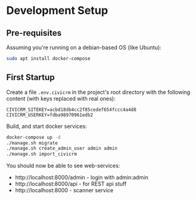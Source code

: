 # Development Setup

## Pre-requisites

Assuming you're running on a debian-based OS (like Ubuntu):

```bash
sudo apt install docker-compose
```

## First Startup

Create a file ``.env.civicrm`` in the project's root directory with the
following content (with keys replaced with real ones):

```
CIVICRM_SITEKEY=acbd18db4cc2f85cedef654fccc4a4d8
CIVICRM_USERKEY=fdba98970961edb2
```

Build, and start docker services:

```bash
docker-compose up -d
./manage.sh migrate
./manage.sh create_admin_user admin admin
./manage.sh import_civicrm
```

You should now be able to see web-services:

* http://localhost:8000/admin - login with admin:admin
* http://localhost:8000/api - for REST api stuff
* http://localhost:8000 - scanner service
